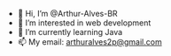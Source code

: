 - 👋 Hi, I’m @Arthur-Alves-BR
- 👀 I’m interested in web development
- 🌱 I’m currently learning Java
- 📫 My email: arthuralves2p@gmail.com

<!---
Arthur-Alves-BR/Arthur-Alves-BR is a ✨ special ✨ repository because its `README.md` (this file) appears on your GitHub profile.
You can click the Preview link to take a look at your changes.
--->
